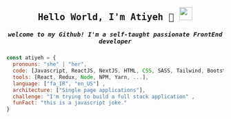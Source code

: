 
<h2 align="center"><samp> Hello World, I'm Atiyeh 👋 <img width="30px" src="https://c.tenor.com/nebZyl8oN7IAAAAj/wave-hello.gif"/></samp></h2>
<h5  align="center"> <samp>welcome to my Github! I'm a self-taught passionate FrontEnd developer </samp></h5>



```javascript
const atiyeh = {
  pronouns: "she" | "her",
  code: [Javascript, ReactJS, NextJS, HTML, CSS, SASS, Tailwind, Bootstrap],
  tools: [React, Redux, Node, NPM, Yarn, ...],
  language: ["fa_IR", "en_US"] ,
  architecture: ["Single page applications"],
  challenge: "I'm trying to build a full stack application" ,
  funFact: "this is a javascript joke."
}
```

